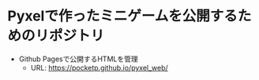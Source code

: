 # Pyxelで作ったミニゲームを公開するためのリポジトリ

- Github Pagesで公開するHTMLを管理
    - URL: https://pocketp.github.io/pyxel_web/
